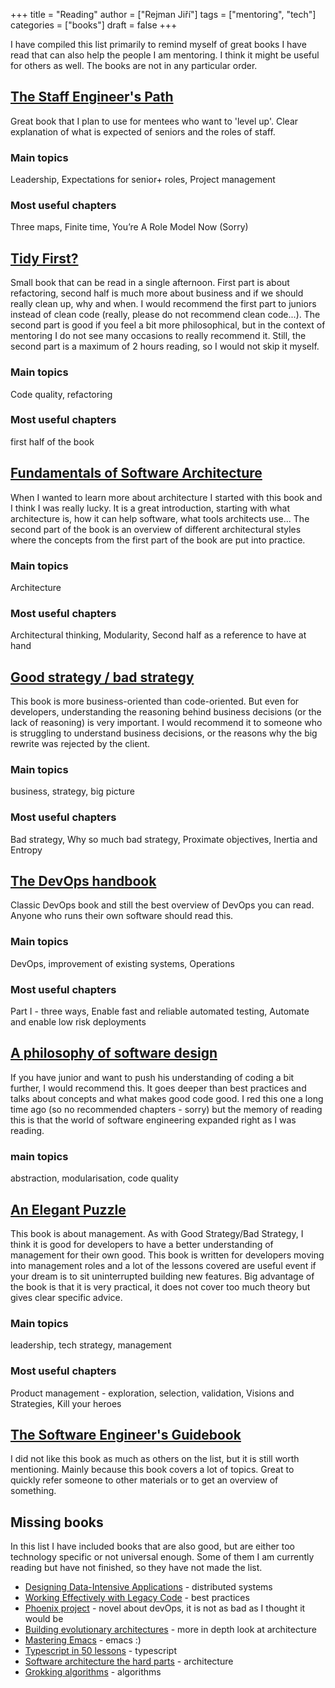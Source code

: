 +++
title = "Reading"
author = ["Rejman Jiří"]
tags = ["mentoring", "tech"]
categories = ["books"]
draft = false
+++

I have compiled this list primarily to remind myself of great books I have read that can also help the people I am mentoring. I think it might be useful for others as well. The books are not in any particular order.
## [The Staff Engineer's Path](https://www.oreilly.com/library/view/the-staff-engineers/9781098118723/)
Great book that I plan to use for mentees who want to 'level up'. Clear explanation of what is expected of seniors and the roles of staff.
### Main topics
Leadership, Expectations for senior+ roles, Project management
### Most useful chapters
Three maps, Finite time, You’re A Role Model Now (Sorry)
## [Tidy First? ](https://www.oreilly.com/library/view/tidy-first/9781098151232/)
Small book that can be read in a single afternoon. First part is about refactoring, second half is much more about business and if we should really clean up, why and when. I would recommend the first part to juniors instead of clean code (really, please do not recommend clean code...). The second part is good if you feel a bit more philosophical, but in the context of mentoring I do not see many occasions to really recommend it. Still, the second part is a maximum of 2 hours reading, so I would not skip it myself.
### Main topics
Code quality, refactoring
### Most useful chapters
first half of the book
## [Fundamentals of Software Architecture](https://www.oreilly.com/library/view/fundamentals-of-software/9781663728357/)
When I wanted to learn more about architecture I started with this book and I think I was really lucky. It is a great introduction, starting with what architecture is, how it can help software, what tools architects use... The second part of the book is an overview of different architectural styles where the concepts from the first part of the book are put into practice.
### Main topics
Architecture
### Most useful chapters
Architectural thinking, Modularity, Second half as a reference to have at hand
## [Good strategy / bad strategy](https://www.amazon.com/Good-Strategy-Bad-Difference-Matters/dp/0307886239)
This book is more business-oriented than code-oriented. But even for developers, understanding the reasoning behind business decisions (or the lack of reasoning) is very important. I would recommend it to someone who is struggling to understand business decisions, or the reasons why the big rewrite was rejected by the client.
### Main topics
business, strategy, big picture
### Most useful chapters
Bad strategy, Why so much bad strategy, Proximate objectives, Inertia and Entropy
## [The DevOps handbook](https://itrevolution.com/product/the-devops-handbook-second-edition/)
Classic DevOps book and still the best overview of DevOps you can read. Anyone who runs their own software should read this.

### Main topics
DevOps, improvement of existing systems, Operations
### Most useful chapters
Part I - three ways, Enable fast and reliable automated testing, Automate and enable low risk deployments
## [A philosophy of software design ](https://www.amazon.com/Philosophy-Software-Design-John-Ousterhout/dp/1732102201)
If you have junior and want to push his understanding of coding a bit further, I would recommend this. It goes deeper than best practices and talks about concepts and what makes good code good. I red this one a long time ago (so no recommended chapters - sorry) but the memory of reading this is that the world of software engineering expanded right as I was reading.
### main topics
abstraction, modularisation, code quality
## [An Elegant Puzzle](https://press.stripe.com/an-elegant-puzzle)
This book is about management. As with Good Strategy/Bad Strategy, I think it is good for developers to have a better understanding of management for their own good. This book is written for developers moving into management roles and a lot of the lessons covered are useful event if your dream is to sit uninterrupted building new features. Big advantage of the book is that it is very practical, it does not cover too much theory but gives clear specific advice.
### Main topics
leadership, tech strategy, management
### Most useful chapters
Product management - exploration, selection, validation, Visions and Strategies, Kill your heroes

## [The Software Engineer's Guidebook](https://www.engguidebook.com/)
I did not like this book as much as others on the list, but it is still worth mentioning. Mainly because this book covers a lot of topics. Great to quickly refer someone to other materials or to get an overview of something.
## Missing books
In this list I have included books that are also good, but are either too technology specific or not universal enough. Some of them I am currently reading but have not finished, so they have not made the list.

- [Designing Data-Intensive Applications](https://www.oreilly.com/library/view/designing-data-intensive-applications/9781491903063/) - distributed systems
- [Working Effectively with Legacy Code](https://www.oreilly.com/library/view/working-effectively-with/0131177052/) - best practices
- [Phoenix project](https://itrevolution.com/product/the-phoenix-project/) - novel about devOps, it is not as bad as I thought it would be
- [Building evolutionary architectures](https://www.oreilly.com/library/view/building-evolutionary-architectures/9781491986356/) - more in depth look at architecture
- [Mastering Emacs](https://www.masteringemacs.org/) - emacs :)
- [Typescript in 50 lessons](https://typescript-book.com/) - typescript
- [Software architecture the hard parts](https://www.oreilly.com/library/view/software-architecture-the/9781492086888/) - architecture
- [Grokking algorithms](https://www.oreilly.com/library/view/grokking-algorithms/9781617292231/) - algorithms
